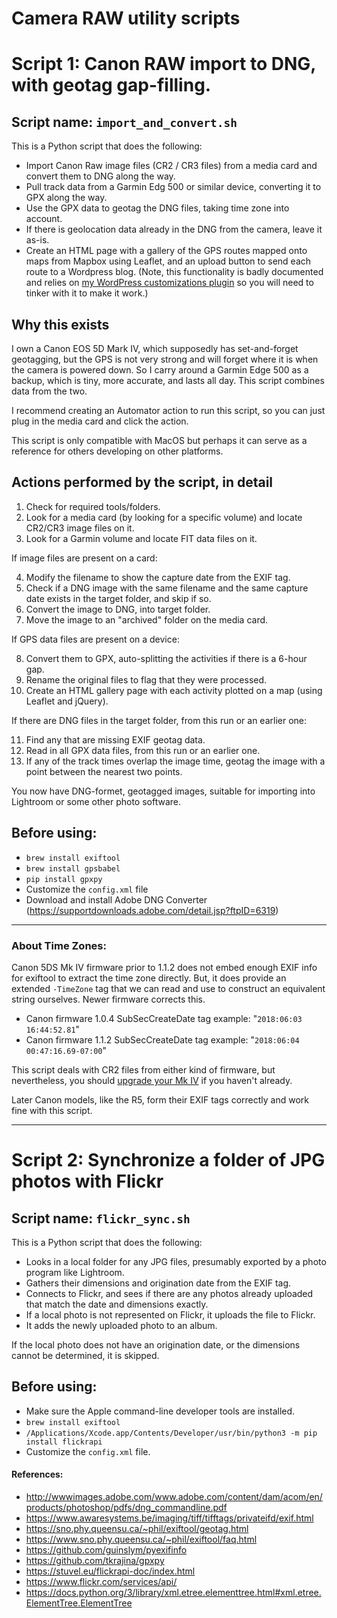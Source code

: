 # Camera RAW utility scripts

# Script 1: Canon RAW import to DNG, with geotag gap-filling.

## Script name: `import_and_convert.sh`

This is a Python script that does the following:

* Import Canon Raw image files (CR2 / CR3 files) from a media card and convert them to DNG along the way.
* Pull track data from a Garmin Edg 500 or similar device, converting it to GPX along the way.
* Use the GPX data to geotag the DNG files, taking time zone into account.
* If there is geolocation data already in the DNG from the camera, leave it as-is.
* Create an HTML page with a gallery of the GPS routes mapped onto maps from Mapbox using Leaflet, and an upload button to send each route to a Wordpress blog.  (Note, this functionality is badly documented and relies on [my WordPress customizations plugin](https://github.com/GBirkel/ptws_wordpress_customizations) so you will need to tinker with it to make it work.)

## Why this exists

I own a Canon EOS 5D Mark IV, which supposedly has set-and-forget geotagging, but the GPS is not very strong and will forget where it is when the camera is powered down.  So I carry around a Garmin Edge 500 as a backup, which is tiny, more accurate, and lasts all day.  This script combines data from the two.

I recommend creating an Automator action to run this script, so you can just plug in the media card and click the action.

This script is only compatible with MacOS but perhaps it can serve as a reference for others developing on other platforms.

## Actions performed by the script, in detail

1. Check for required tools/folders.
2. Look for a media card (by looking for a specific volume) and locate CR2/CR3 image files on it.
3. Look for a Garmin volume and locate FIT data files on it.

If image files are present on a card:

4. Modify the filename to show the capture date from the EXIF tag.
5. Check if a DNG image with the same filename and the same capture date exists in the target folder, and skip if so.
6. Convert the image to DNG, into target folder.
7. Move the image to an "archived" folder on the media card.

If GPS data files are present on a device:

8. Convert them to GPX, auto-splitting the activities if there is a 6-hour gap.
9. Rename the original files to flag that they were processed.
10. Create an HTML gallery page with each activity plotted on a map (using Leaflet and jQuery).

If there are DNG files in the target folder, from this run or an earlier one:

11. Find any that are missing EXIF geotag data.
12. Read in all GPX data files, from this run or an earlier one.
13. If any of the track times overlap the image time, geotag the image with a point between the nearest two points.

You now have DNG-formet, geotagged images, suitable for importing into Lightroom or some other photo software.

## Before using:

* `brew install exiftool`
* `brew install gpsbabel`
* `pip install gpxpy`
* Customize the `config.xml` file
* Download and install Adobe DNG Converter (https://supportdownloads.adobe.com/detail.jsp?ftpID=6319)

***

### About Time Zones:

Canon 5DS Mk IV firmware prior to 1.1.2 does not embed enough EXIF info for exiftool to extract the time zone directly.  But, it does provide an extended `-TimeZone` tag that we can read and use to construct an equivalent string ourselves.  Newer firmware corrects this.

* Canon firmware 1.0.4 SubSecCreateDate tag example: "`2018:06:03 16:44:52.81`"
* Canon firmware 1.1.2 SubSecCreateDate tag example: "`2018:06:04 00:47:16.69-07:00`"

This script deals with CR2 files from either kind of firmware, but nevertheless, you should [upgrade your Mk IV](https://www.usa.canon.com/internet/portal/us/home/support/details/cameras/dslr/eos-5d-mark-iv?subtab=downloads-firmware) if you haven't already.

Later Canon models, like the R5, form their EXIF tags correctly and work fine with this script.

***

# Script 2: Synchronize a folder of JPG photos with Flickr

## Script name: `flickr_sync.sh`

This is a Python script that does the following:

* Looks in a local folder for any JPG files, presumably exported by a photo program like Lightroom.
* Gathers their dimensions and origination date from the EXIF tag.
* Connects to Flickr, and sees if there are any photos already uploaded that match the date and dimensions exactly.
* If a local photo is not represented on Flickr, it uploads the file to Flickr.
* It adds the newly uploaded photo to an album.

If the local photo does not have an origination date, or the dimensions cannot be determined, it is skipped.

## Before using:

* Make sure the Apple command-line developer tools are installed.
* `brew install exiftool`
* `/Applications/Xcode.app/Contents/Developer/usr/bin/python3 -m pip install flickrapi`
* Customize the `config.xml` file.

#### References:

* http://wwwimages.adobe.com/www.adobe.com/content/dam/acom/en/products/photoshop/pdfs/dng_commandline.pdf
* https://www.awaresystems.be/imaging/tiff/tifftags/privateifd/exif.html
* https://sno.phy.queensu.ca/~phil/exiftool/geotag.html
* https://www.sno.phy.queensu.ca/~phil/exiftool/faq.html
* https://github.com/guinslym/pyexifinfo
* https://github.com/tkrajina/gpxpy
* https://stuvel.eu/flickrapi-doc/index.html
* https://www.flickr.com/services/api/
* https://docs.python.org/3/library/xml.etree.elementtree.html#xml.etree.ElementTree.ElementTree
